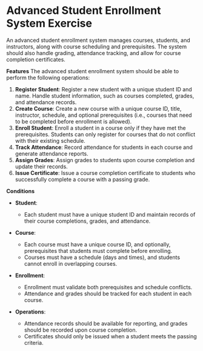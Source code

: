 # Advanced Student Enrollment System Exercise
An advanced student enrollment system manages courses, students, and instructors, along with course scheduling and prerequisites. The system should also handle grading, attendance tracking, and allow for course completion certificates.

**Features** 
The advanced student enrollment system should be able to perform the following operations:

1. **Register Student**: Register a new student with a unique student ID and name. Handle student information, such as courses completed, grades, and attendance records.
2. **Create Course**: Create a new course with a unique course ID, title, instructor, schedule, and optional prerequisites (i.e., courses that need to be completed before enrollment is allowed).
3. **Enroll Student**: Enroll a student in a course only if they have met the prerequisites. Students can only register for courses that do not conflict with their existing schedule.
4. **Track Attendance**: Record attendance for students in each course and generate attendance reports.
5. **Assign Grades**: Assign grades to students upon course completion and update their records.
6. **Issue Certificate**: Issue a course completion certificate to students who successfully complete a course with a passing grade.

**Conditions**  
- **Student**:
  - Each student must have a unique student ID and maintain records of their course completions, grades, and attendance.
  
- **Course**:
  - Each course must have a unique course ID, and optionally, prerequisites that students must complete before enrolling.
  - Courses must have a schedule (days and times), and students cannot enroll in overlapping courses.
  
- **Enrollment**:
  - Enrollment must validate both prerequisites and schedule conflicts.
  - Attendance and grades should be tracked for each student in each course.

- **Operations**:
  - Attendance records should be available for reporting, and grades should be recorded upon course completion.
  - Certificates should only be issued when a student meets the passing criteria.